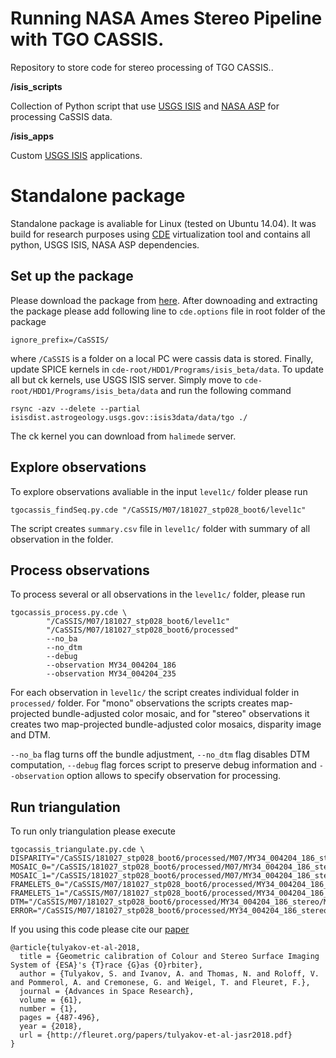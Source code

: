 # Running NASA Ames Stereo Pipeline with TGO CASSIS. 
Repository to store code for stereo processing of TGO CASSIS..
  
**/isis_scripts** 

Collection of Python script that use [USGS ISIS](https://isis.astrogeology.usgs.gov/) and [NASA ASP](https://ti.arc.nasa.gov/tech/asr/groups/intelligent-robotics/ngt/stereo/) for processing CaSSIS data.

**/isis_apps** 

Custom [USGS ISIS](https://isis.astrogeology.usgs.gov/) applications. 

# Standalone package
Standalone package is avaliable for Linux (tested on Ubuntu 14.04). It was build for research purposes using 
[CDE](http://www.pgbovine.net/cde.html) virtualization tool and contains all python, USGS ISIS, NASA ASP dependencies.

## Set up the package

Please download the package from [here](https://drive.google.com/drive/folders/1uMEPxc36iQqh5z38x0iiWrUFj2jYIJfa?usp=sharing). After downoading and extracting the package please add following line to `cde.options` file in root folder of the package
```
ignore_prefix=/CaSSIS/
```   
where `/CaSSIS` is a folder on a local PC were cassis data is stored.
Finally, update SPICE kernels in `cde-root/HDD1/Programs/isis_beta/data`. To update all but ck kernels, use USGS ISIS
server. Simply move to `cde-root/HDD1/Programs/isis_beta/data` and run the following command
```
rsync -azv --delete --partial isisdist.astrogeology.usgs.gov::isis3data/data/tgo ./
```
The ck kernel you can download from `halimede` server.

## Explore observations
To explore observations avaliable in the input `level1c/` folder please run
```
tgocassis_findSeq.py.cde "/CaSSIS/M07/181027_stp028_boot6/level1c"
```
The script creates `summary.csv` file in `level1c/` folder with summary of all observation in the folder.

## Process observations
To process several or all observations in the `level1c/` folder, please run
```
tgocassis_process.py.cde \
        "/CaSSIS/M07/181027_stp028_boot6/level1c"
        "/CaSSIS/M07/181027_stp028_boot6/processed"
        --no_ba
        --no_dtm
        --debug
        --observation MY34_004204_186
        --observation MY34_004204_235
```
For each observation in `level1c/` the script creates individual folder in `processed/` folder. For "mono" observations the scripts creates map-projected bundle-adjusted color mosaic, and for "stereo" observations it creates two map-projected bundle-adjusted color mosaics, disparity image and DTM.

`--no_ba` flag turns off the bundle adjustment, `--no_dtm` flag disables DTM computation, `--debug` flag forces script to preserve debug information and `--observation` option allows to specify observation for processing.  

## Run triangulation
To run only triangulation please execute 
```
tgocassis_triangulate.py.cde \
DISPARITY="/CaSSIS/181027_stp028_boot6/processed/M07/MY34_004204_186_stereo/MY34_004204_186_disparity.tif"\
MOSAIC_0="/CaSSIS/181027_stp028_boot6/processed/M07/MY34_004204_186_stereo/MY34_004204_186_first_stereo_PAN_MOS.cub"\
MOSAIC_1="/CaSSIS/181027_stp028_boot6/processed/M07/MY34_004204_186_stereo/MY34_004204_186_second_stereo_PAN_MOS.cub"\
FRAMELETS_0="/CaSSIS/M07/181027_stp028_boot6/processed/MY34_004204_186_stereo/MY34_004204_186_first_stereo_PAN_MAP"\
FRAMELETS_1="/CaSSIS/M07/181027_stp028_boot6/processed/MY34_004204_186_stereo/MY34_004204_186_second_stereo_PAN_MAP"\
DTM="/CaSSIS/M07/181027_stp028_boot6/processed/MY34_004204_186_stereo/MY34_004204_186_dtm.cub"\
ERROR="/CaSSIS/M07/181027_stp028_boot6/processed/MY34_004204_186_stereo/MY34_004204_186_error.cub"
```

If you using this code please cite our [paper](http://fleuret.org/papers/tulyakov-et-al-jasr2018.pdf)
```
@article{tulyakov-et-al-2018,
  title = {Geometric calibration of Colour and Stereo Surface Imaging System of {ESA}'s {T}race {G}as {O}rbiter},
  author = {Tulyakov, S. and Ivanov, A. and Thomas, N. and Roloff, V. and Pommerol, A. and Cremonese, G. and Weigel, T. and Fleuret, F.},
  journal = {Advances in Space Research},
  volume = {61},
  number = {1},
  pages = {487-496},
  year = {2018},
  url = {http://fleuret.org/papers/tulyakov-et-al-jasr2018.pdf}
}
```
